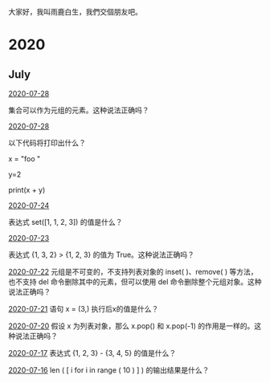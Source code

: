 大家好，我叫雨鹿白生，我們交個朋友吧。


# 2020
##   July

[2020-07-28](answer_files/200728.md)

集合可以作为元组的元素。这种说法正确吗？
<br>

[2020-07-28](answer_files/200728.md)

以下代码将打印出什么？

x = "foo "

y=2

print(x + y)
<br>

[2020-07-24](answer_files/200724.md)

表达式 set([1, 1, 2, 3]) 的值是什么？
<br>

[2020-07-23](answer_files/200723.md)

表达式 {1, 3, 2} > {1, 2, 3} 的值为 True。这种说法正确吗？
<br>

[2020-07-22](answer_files/200722.md)
元组是不可变的，不支持列表对象的 inset( )、remove( ) 等方法，也不支持 del 命令删除其中的元素，但可以使用 del 命令删除整个元组对象。这种说法正确吗？
<br>

[2020-07-21](answer_files/200721.md)
语句 x = (3,) 执行后x的值是什么？
<br>

[2020-07-20](answer_files/200720.md)
假设 x 为列表对象，那么 x.pop() 和 x.pop(-1) 的作用是一样的。这种说法正确吗？
<br>

[2020-07-17](answer_files/200717.md)
表达式 {1, 2, 3} - {3, 4, 5} 的值是什么？
<br>

[2020-07-16](answer_files/200716.md)
len ( [ i for i in range ( 10 ) ] ) 的输出结果是什么？
